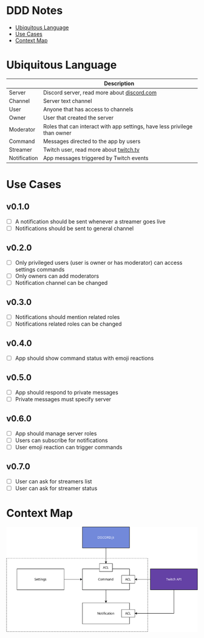 # DDD Notes

- [Ubiquitous Language](#ubiquitous-language)
- [Use Cases](#use-cases)
- [Context Map](#context-map)

# Ubiquitous Language

|              | Description                                                  |
| ------------ | ------------------------------------------------------------ |
| Server       | Discord server, read more about [discord.com](https://discord.com/) |
| Channel      | Server text channel                                          |
| User         | Anyone that has access to channels                           |
| Owner        | User that created the server                                 |
| Moderator    | Roles that can interact with app settings, have less privilege than owner |
| Command      | Messages directed to the app by users                        |
| Streamer     | Twitch user, read more about [twitch.tv](https://twitch.tv/) |
| Notification | App messages triggered by Twitch events                      |

# Use Cases

## v0.1.0

- [ ] A notification should be sent whenever a streamer goes live
- [ ] Notifications should be sent to general channel

## v0.2.0

- [ ] Only privileged users (user is owner or has moderator) can access settings commands
- [ ] Only owners can add moderators
- [ ] Notification channel can be changed

## v0.3.0

- [ ] Notifications should mention related roles
- [ ] Notifications related roles can be changed

## v0.4.0

- [ ] App should show command status with emoji reactions

## v0.5.0

- [ ] App should respond to private messages
- [ ] Private messages must specify server

## v0.6.0

- [ ] App should manage server roles
- [ ] Users can subscribe for notifications
- [ ] User emoji reaction can trigger commands

## v0.7.0

- [ ] User can ask for streamers list
- [ ] User can ask for streamer status

# Context Map

![](ddd.context_map.png)